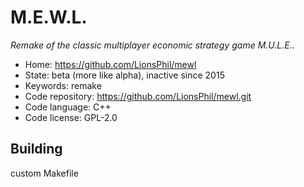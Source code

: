 # M.E.W.L.

_Remake of the classic multiplayer economic strategy game M.U.L.E.._

- Home: https://github.com/LionsPhil/mewl
- State: beta (more like alpha), inactive since 2015
- Keywords: remake
- Code repository: https://github.com/LionsPhil/mewl.git
- Code language: C++
- Code license: GPL-2.0

## Building

custom Makefile

